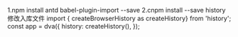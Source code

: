 1.npm install antd babel-plugin-import --save
2.cnpm install --save history
   修改入库文件
   import { createBrowserHistory as createHistory} from 'history';
   const app = dva({
  history: createHistory(),
  });